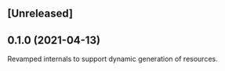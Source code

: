 ## [Unreleased]

## 0.1.0 (2021-04-13)

Revamped internals to support dynamic generation of resources.
